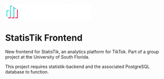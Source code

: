 ![StatisTik Logo](README-logo.webp)
# StatisTik Frontend
New frontend for StatisTik, an analytics platform for TikTok. Part of a group project at the University of South Florida.

This project requires statistik-backend and the associated PostgreSQL database to function.
